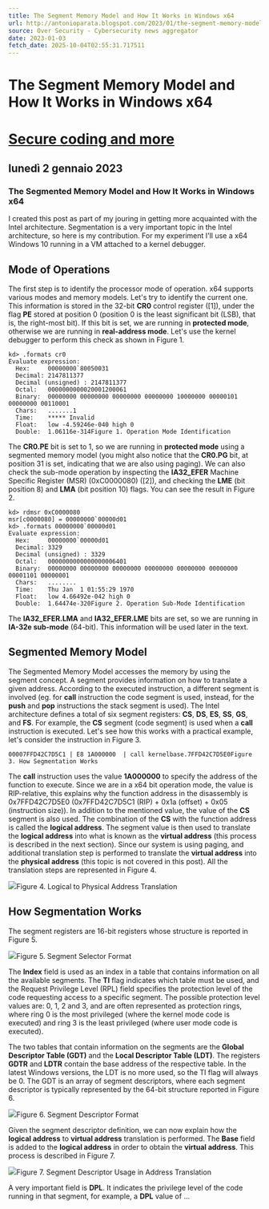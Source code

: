 ```yaml
---
title: The Segment Memory Model and How It Works in Windows x64
url: http://antonioparata.blogspot.com/2023/01/the-segment-memory-model-and-how-it.html
source: Over Security - Cybersecurity news aggregator
date: 2023-01-03
fetch_date: 2025-10-04T02:55:31.717511
---
```


# The Segment Memory Model and How It Works in Windows x64

# [Secure coding and more](http://antonioparata.blogspot.com/)

## lunedì 2 gennaio 2023

### The Segmented Memory Model and How It Works in Windows x64

I created this post as part of my jouring in getting more acquainted with the Intel architecture. Segmentation is a very important topic in the Intel architecture, so here is my contribution. For my experiment I'll use a x64 Windows 10 running in a VM attached to a kernel debugger.

## Mode of Operations

The first step is to identify the processor mode of operation. x64 supports various modes and memory models. Let's try to identify the current one. This information is stored in the 32-bit **CR0** control register ([1]), under the flag **PE** stored at position 0 (position 0 is the least significant bit (LSB), that is, the right-most bit). If this bit is set, we are running in **protected mode**, otherwise we are running in **real-address mode**. Let's use the kernel debugger to perform this check as shown in Figure 1.

```
kd> .formats cr0
Evaluate expression:
  Hex:     00000000`80050031
  Decimal: 2147811377
  Decimal (unsigned) : 2147811377
  Octal:   0000000000020001200061
  Binary:  00000000 00000000 00000000 00000000 10000000 00000101 00000000 00110001
  Chars:   .......1
  Time:    ***** Invalid
  Float:   low -4.59246e-040 high 0
  Double:  1.06116e-314Figure 1. Operation Mode Identification
```

The **CR0.PE** bit is set to 1, so we are running in **protected mode** using a segmented memory model (you might also notice that the **CR0.PG** bit, at position 31 is set, indicating that we are also using paging). We can also check the sub-mode operation by inspecting the **IA32\_EFER** Machine Specific Register (MSR) (0xC0000080) ([2]), and checking the **LME** (bit position 8) and **LMA** (bit position 10) flags. You can see the result in Figure 2.

```
kd> rdmsr 0xC0000080
msr[c0000080] = 00000000`00000d01
kd> .formats 00000000`00000d01
Evaluate expression:
  Hex:     00000000`00000d01
  Decimal: 3329
  Decimal (unsigned) : 3329
  Octal:   0000000000000000006401
  Binary:  00000000 00000000 00000000 00000000 00000000 00000000 00001101 00000001
  Chars:   ........
  Time:    Thu Jan  1 01:55:29 1970
  Float:   low 4.66492e-042 high 0
  Double:  1.64474e-320Figure 2. Operation Sub-Mode Identification
```

The **IA32\_EFER.LMA** and **IA32\_EFER.LME** bits are set, so we are running in **IA-32e sub-mode** (64-bit). This information will be used later in the text.

## Segmented Memory Model

The Segmented Memory Model accesses the memory by using the segment concept. A segment provides information on how to translate a given address. According to the executed instruction, a different segment is involved (eg. for **call** instruction the code segment is used, instead, for the **push** and **pop** instructions the stack segment is used). The Intel architecture defines a total of six segment registers: **CS**, **DS**, **ES**, **SS**, **GS**, and **FS**. For example, the **CS** segment (code segment) is used when a **call** instruction is executed. Let's see how this works with a practical example, let's consider the instruction in Figure 3.

```
00007FFD42C7D5C1 | E8 1A000000  | call kernelbase.7FFD42C7D5E0Figure 3. How Segmentation Works
```

The **call** instruction uses the value **1A000000** to specify the address of the function to execute. Since we are in a x64 bit operation mode, the value is RIP-relative, this explains why the function address in the disassembly is 0x7FFD42C7D5E0 (0x7FFD42C7D5C1 (RIP) + 0x1a (offset) + 0x05 (instruction size)). In addition to the mentioned value, the value of the **CS** segment is also used. The combination of the **CS** with the function address is called the **logical address**. The segment value is then used to translate the **logical address** into what is known as the **virtual address** (this process is described in the next section). Since our system is using paging, and additional translation step is performed to translate the **virtual address** into the **physical address** (this topic is not covered in this post). All the translation steps are represented in Figure 4.

[![](https://blogger.googleusercontent.com/img/b/R29vZ2xl/AVvXsEhbunDGGhRyQZ27zQvTdFMFG_YUCSznqj-EfOfyBvIdzuIJWvri4ghOwtklC-fjJFNwX6R-WihRfEUKI0AE-PRTB6QR3CMo9ypRa_tjfVjTNp3NDCd4UCIs1KtqGxir_wzO58YhxCOnqgSCUSWSvCOP9w1x6DQeDzuPp7S6IGWwdoJIER2X6GkyAOyV-w/s320/post_1.png)](https://blogger.googleusercontent.com/img/b/R29vZ2xl/AVvXsEhbunDGGhRyQZ27zQvTdFMFG_YUCSznqj-EfOfyBvIdzuIJWvri4ghOwtklC-fjJFNwX6R-WihRfEUKI0AE-PRTB6QR3CMo9ypRa_tjfVjTNp3NDCd4UCIs1KtqGxir_wzO58YhxCOnqgSCUSWSvCOP9w1x6DQeDzuPp7S6IGWwdoJIER2X6GkyAOyV-w/s591/post_1.png)Figure 4. Logical to Physical Address Translation

## How Segmentation Works

The segment registers are 16-bit registers whose structure is reported in Figure 5.

[![](https://blogger.googleusercontent.com/img/b/R29vZ2xl/AVvXsEhSWydd6QZs6-rbS99WdYDdsRJH1fHI_WdRBbezGGeb5BSiXniAJ_mfHi2J2Ny97H1jM8RZ7xG3KUBiqYTVKRRrpfSwJ18pfQlX5Su33bvhK1IBiD_O9Hu5kC_0GfzQUhSm_NL2N3aB6imEn7QKDFvXJSDn3MdSH8v8LQFFfV5w5ugVFIJYXCM2_lLI1Q/s320/post_3.png)](https://blogger.googleusercontent.com/img/b/R29vZ2xl/AVvXsEhSWydd6QZs6-rbS99WdYDdsRJH1fHI_WdRBbezGGeb5BSiXniAJ_mfHi2J2Ny97H1jM8RZ7xG3KUBiqYTVKRRrpfSwJ18pfQlX5Su33bvhK1IBiD_O9Hu5kC_0GfzQUhSm_NL2N3aB6imEn7QKDFvXJSDn3MdSH8v8LQFFfV5w5ugVFIJYXCM2_lLI1Q/s589/post_3.png)Figure 5. Segment Selector Format

The **Index** field is used as an index in a table that contains information on all the available segments. The **TI** flag indicates which table must be used, and the Request Privilege Level (RPL) field specifies the protection level of the code requesting access to a specific segment. The possible protection level values are: 0, 1, 2 and 3, and are often represented as protection rings, where ring 0 is the most privileged (where the kernel mode code is executed) and ring 3 is the least privileged (where user mode code is executed).

The two tables that contain information on the segments are the **Global Descriptor Table (GDT)** and the **Local Descriptor Table (LDT)**. The registers **GDTR** and **LDTR** contain the base address of the respective table. In the latest Windows versions, the LDT is no more used, so the TI flag will always be 0. The GDT is an array of segment descriptors, where each segment descriptor is typically represented by the 64-bit structure reported in Figure 6.

[![](https://blogger.googleusercontent.com/img/b/R29vZ2xl/AVvXsEh56CQFTf2jw5dk-nS9gAcrcsIZ7SLngVYM26SR4HUrm-lHkXQYebENkMjvnjJS6sCPZOV92-9wHk5zvhLBI1DdJ-DZIM_hoI90ztfMocutqYDdW6MpoGZ4Z-dzQQJiqiFxBB-qEjfYOcPnRXuccWF8Vs3dP98oJVtQS84R4TS_JpMZO7TNgJj_jwlAmA/s320/post_4.png)](https://blogger.googleusercontent.com/img/b/R29vZ2xl/AVvXsEh56CQFTf2jw5dk-nS9gAcrcsIZ7SLngVYM26SR4HUrm-lHkXQYebENkMjvnjJS6sCPZOV92-9wHk5zvhLBI1DdJ-DZIM_hoI90ztfMocutqYDdW6MpoGZ4Z-dzQQJiqiFxBB-qEjfYOcPnRXuccWF8Vs3dP98oJVtQS84R4TS_JpMZO7TNgJj_jwlAmA/s588/post_4.png)Figure 6. Segment Descriptor Format

Given the segment descriptor definition, we can now explain how the **logical address** to **virtual address** translation is performed. The **Base** field is added to the **logical address** in order to obtain the **virtual address**. This process is described in Figure 7.

[![](https://blogger.googleusercontent.com/img/b/R29vZ2xl/AVvXsEhRMMbZiFG6LoYCet7QdDH9wfhoC4MWBQDPFfVohM7Q_kBU8temSKE-ICBLxqlPRlahHf8GcyMTSU1Bb6sc1DM8FEjJHQFzm_sQh3ng98BZ5rH571DJ23Ks7Lm2CdwomVJm-ZN3hOJm7Axr3so-d81NW_gHuhkOP-nNx4kJJdxMx6VhYt__1oH66OidsA/s320/post_2.png)](https://blogger.googleusercontent.com/img/b/R29vZ2xl/AVvXsEhRMMbZiFG6LoYCet7QdDH9wfhoC4MWBQDPFfVohM7Q_kBU8temSKE-ICBLxqlPRlahHf8GcyMTSU1Bb6sc1DM8FEjJHQFzm_sQh3ng98BZ5rH571DJ23Ks7Lm2CdwomVJm-ZN3hOJm7Axr3so-d81NW_gHuhkOP-nNx4kJJdxMx6VhYt__1oH66OidsA/s587/post_2.png)Figure 7. Segment Descriptor Usage in Address Translation

A very important field is **DPL**. It indicates the privilege level of the code running in that segment, for example, a **DPL** value of ...